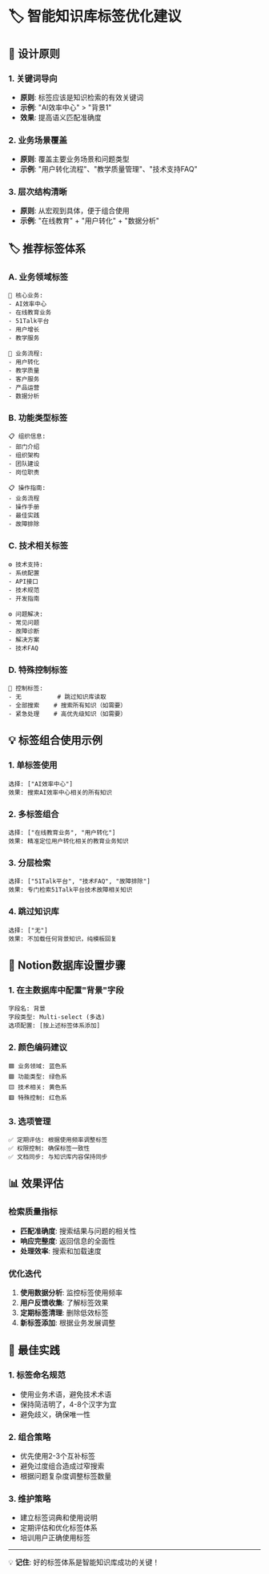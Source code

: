 # 🏷️ 智能知识库标签优化建议

## 🎯 设计原则

### 1. 关键词导向
- **原则**: 标签应该是知识检索的有效关键词
- **示例**: "AI效率中心" > "背景1"
- **效果**: 提高语义匹配准确度

### 2. 业务场景覆盖
- **原则**: 覆盖主要业务场景和问题类型
- **示例**: "用户转化流程"、"教学质量管理"、"技术支持FAQ"

### 3. 层次结构清晰
- **原则**: 从宏观到具体，便于组合使用
- **示例**: "在线教育" + "用户转化" + "数据分析"

## 🏷️ 推荐标签体系

### A. 业务领域标签
```
🎯 核心业务:
- AI效率中心
- 在线教育业务
- 51Talk平台
- 用户增长
- 教学服务

🎯 业务流程:
- 用户转化
- 教学质量
- 客户服务
- 产品运营
- 数据分析
```

### B. 功能类型标签
```
📋 组织信息:
- 部门介绍
- 组织架构
- 团队建设
- 岗位职责

📋 操作指南:
- 业务流程
- 操作手册
- 最佳实践
- 故障排除
```

### C. 技术相关标签
```
⚙️ 技术支持:
- 系统配置
- API接口
- 技术规范
- 开发指南

⚙️ 问题解决:
- 常见问题
- 故障诊断
- 解决方案
- 技术FAQ
```

### D. 特殊控制标签
```
🚫 控制标签:
- 无          # 跳过知识库读取
- 全部搜索    # 搜索所有知识（如需要）
- 紧急处理    # 高优先级知识（如需要）
```

## 💡 标签组合使用示例

### 1. 单标签使用
```
选择: ["AI效率中心"]
效果: 搜索AI效率中心相关的所有知识
```

### 2. 多标签组合
```
选择: ["在线教育业务", "用户转化"]
效果: 精准定位用户转化相关的教育业务知识
```

### 3. 分层检索
```
选择: ["51Talk平台", "技术FAQ", "故障排除"]
效果: 专门检索51Talk平台技术故障相关知识
```

### 4. 跳过知识库
```
选择: ["无"]
效果: 不加载任何背景知识，纯模板回复
```

## 🔧 Notion数据库设置步骤

### 1. 在主数据库中配置"背景"字段
```
字段名: 背景
字段类型: Multi-select (多选)
选项配置: [按上述标签体系添加]
```

### 2. 颜色编码建议
```
🟦 业务领域: 蓝色系
🟩 功能类型: 绿色系  
🟨 技术相关: 黄色系
🟥 特殊控制: 红色系
```

### 3. 选项管理
```
✅ 定期评估: 根据使用频率调整标签
✅ 权限控制: 确保标签一致性
✅ 文档同步: 与知识库内容保持同步
```

## 📊 效果评估

### 检索质量指标
- **匹配准确度**: 搜索结果与问题的相关性
- **响应完整度**: 返回信息的全面性
- **处理效率**: 搜索和加载速度

### 优化迭代
1. **使用数据分析**: 监控标签使用频率
2. **用户反馈收集**: 了解标签效果
3. **定期标签清理**: 删除低效标签
4. **新标签添加**: 根据业务发展调整

## 🚀 最佳实践

### 1. 标签命名规范
- 使用业务术语，避免技术术语
- 保持简洁明了，4-8个汉字为宜
- 避免歧义，确保唯一性

### 2. 组合策略
- 优先使用2-3个互补标签
- 避免过度组合造成过窄搜索
- 根据问题复杂度调整标签数量

### 3. 维护策略
- 建立标签词典和使用说明
- 定期评估和优化标签体系
- 培训用户正确使用标签

---

💡 **记住**: 好的标签体系是智能知识库成功的关键！ 